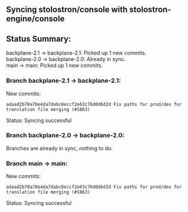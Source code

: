 ## Syncing stolostron/console with stolostron-engine/console

## Status Summary:

backplane-2.1 -> backplane-2.1: Picked up 1 new commits.  
backplane-2.0 -> backplane-2.0: Already in sync.  
main -> main: Picked up 1 new commits.  

### Branch backplane-2.1 -> backplane-2.1:

New commits:

```
adaad2b70a78e4da7dabc8eccf2e63c76d0d6d2d Fix paths for prod/dev for translation file merging (#1863)
```

Status: Syncing successful

### Branch backplane-2.0 -> backplane-2.0:

Branches are already in sync, nothing to do.

### Branch main -> main:

New commits:

```
adaad2b70a78e4da7dabc8eccf2e63c76d0d6d2d Fix paths for prod/dev for translation file merging (#1863)
```

Status: Syncing successful
